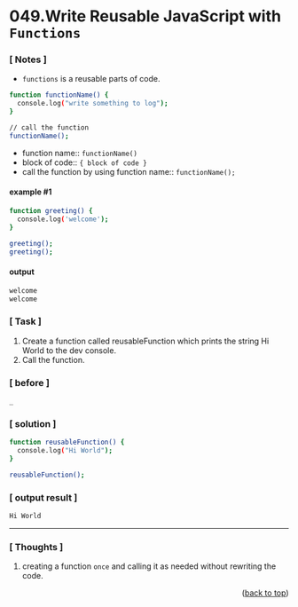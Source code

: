 <a name="topage"></a>

# 049.Write Reusable JavaScript with `Functions`

### [ Notes ]
  * `functions` is a reusable parts of code.

```sh
function functionName() {
  console.log("write something to log");
}

// call the function
functionName();
```

  * function name:: `functionName()`
  * block of code:: `{ block of code }`
  * call the function by using function name:: `functionName();`

#### example #1

```sh
function greeting() {
  console.log('welcome');
}

greeting();
greeting();
```

#### output
```sh
welcome
welcome
```

### [ Task ]
  1. Create a function called reusableFunction which prints the string Hi World to the dev console.
  2. Call the function.

### [ before ]

```sh
_
```

### [ solution ]

```sh
function reusableFunction() {
  console.log("Hi World");
}

reusableFunction();
```

### [ output result ]

```sh
Hi World
```

-----

### [ Thoughts ]

  1. creating a function `once` and calling it as needed without rewriting the code.
  

<p align="right">(<a href="#topage">back to top</a>)</p>
<br/>
<br/>
